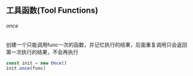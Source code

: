 ## 工具函数(Tool Functions)

###### once
创建一个只能调用func一次的函数，并记忆执行的结果，后面重复调用只会返回第一次执行的结果，不会再执行

```ts
const init = new Once()
init.once(func)
```

